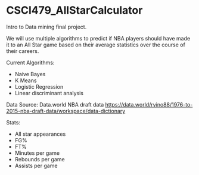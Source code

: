 # CSCI479_AllStarCalculator
Intro to Data mining final project.

We will use multiple algorithms to predict if NBA players should have made it to an All Star game based on their average statistics over the course of their careers.

Current Algorithms:
  - Naive Bayes
  - K Means
  - Logistic Regression
  - Linear discriminant analysis


Data Source: Data.world NBA draft data
https://data.world/rvino88/1976-to-2015-nba-draft-data/workspace/data-dictionary

Stats:
  - All star appearances
  - FG%
  - FT%
  - Minutes per game
  - Rebounds per game
  - Assists per game
